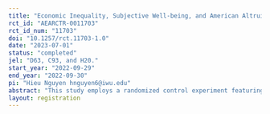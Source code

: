 ```yaml
---
title: "Economic Inequality, Subjective Well-being, and American Altruism: An Experimental Investigation"
rct_id: "AEARCTR-0011703"
rct_id_num: "11703"
doi: "10.1257/rct.11703-1.0"
date: "2023-07-01"
status: "completed"
jel: "D63, C93, and H20."
start_year: "2022-09-29"
end_year: "2022-09-30"
pi: "Hieu Nguyen hnguyen6@iwu.edu"
abstract: "This study employs a randomized control experiment featuring a dictator game and a representative participant pool (n=600) to establish the causal effect of information on inequality perception and altruistic behavior. The results show mixed effects of the information intervention on voluntary giving at the aggregate level. A closer investigation reveals that unlike with control subjects, the provision of inequality information encourages treated subjects to give more to an unknown non-profit organization but less to a random stranger, suggesting a stronger degree of institutional trust relative to interpersonal trust. Exposure to inequality statistics is also found to lower subjective well-being among the treatment group. Across multiple quantitative and qualitative belief measures, women generally feel more strongly about income and wealth inequalities and about public policies aimed at inequality reduction than men do. Interesting differences are also documented across political, racial, and other spectra."
layout: registration
---
```


